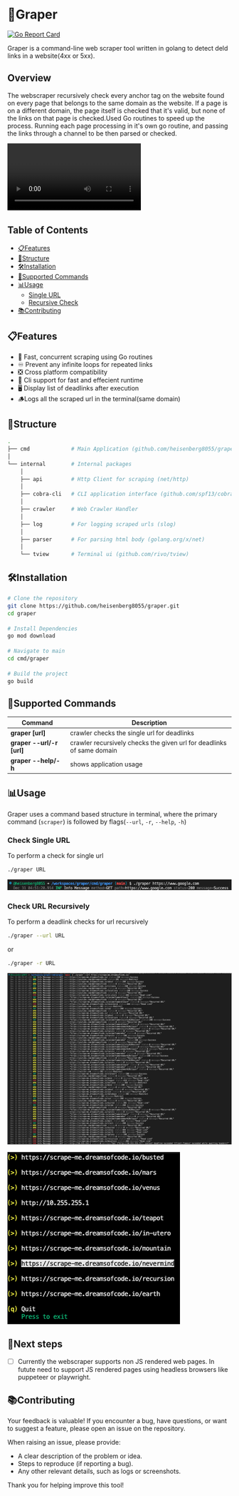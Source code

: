 # 🦂Graper

[![Go Report Card](https://goreportcard.com/badge/github.com/heisenberg8055/graper)](https://goreportcard.com/report/github.com/heisenberg8055/graper)

Graper is a command-line web scraper tool written in golang to detect deld links in a website(4xx or 5xx).

## Overview

The webscraper recursively check every anchor tag on the website found on every page that belongs to the same domain as the website. If a page is on a different domain, the page itself is checked that it's valid, but none of the links on that page is checked.Used Go routines to speed up the process. Running each page processing in it's own go routine, and passing the links through a channel to be then parsed or checked.

<video controls src="resources/giphy.mp4" title="./resources/giphy.mp4"></video>

## Table of Contents

- [📋Features](#📋features)
- [🌳Structure](#🌳structure)
- [🛠️Installation](#🛠️installation)
- [🧩Supported Commands](#🧩supported-commands)
- [📊Usage](#📊usage)
  - [Single URL](#check-single-url)
  - [Recursive Check](#check-url-recursively)
- [📚Contributing](#📚contributing)

## 📋Features

- 🚀 Fast, concurrent scraping using Go routines
- ♾️ Prevent any infinite loops for repeated links
- ❎ Cross platform compatibility
- 🧩 Cli support for fast and effecient runtime
- 🖥️ Display list of deadlinks after execution
- 🪵Logs all the scraped url in the terminal(same domain)

## 🌳Structure

```bash
.
├── cmd             # Main Application (github.com/heisenberg8055/graper)
│   
└── internal        # Internal packages
    │   
    ├── api         # Http Client for scraping (net/http)
    │   
    ├── cobra-cli   # CLI application interface (github.com/spf13/cobra)
    │   
    ├── crawler     # Web Crawler Handler
    │   
    ├── log         # For logging scraped urls (slog)
    │   
    ├── parser      # For parsing html body (golang.org/x/net)
    │   
    └── tview       # Terminal ui (github.com/rivo/tview)

```

## 🛠️Installation
```bash
# Clone the repository
git clone https://github.com/heisenberg8055/graper.git
cd graper

# Install Dependencies
go mod download

# Navigate to main
cd cmd/graper 

# Build the project
go build

```

## 🧩Supported Commands
| Command                  | Description                                    |
|-------------------------|------------------------------------------------|
| **graper [url]**         | crawler checks the single url for deadlinks                                                                  |
| **graper --url/-r [url]**| crawler recursively checks the given url for deadlinks of same domain                                                   |
| **graper --help/-h**     | shows application usage                         |

## 📊Usage
Graper uses a command based structure in terminal, where the primary command (`scraper`) is followed by flags(`--url`, `-r`, `--help`, `-h`)

### Check Single URL

To perform a check for single url

```bash
./graper URL
```
![single url 200 image](./resources/singleUrl200s.png)

### Check URL Recursively 

To perform a deadlink checks for url recursively

```bash
./graper --url URL
```

or

```bash
./graper -r URL
```

![recurimage](./resources/recur.png)

![deadlinks](./resources/deadlinkslist.png)
## 🚶Next steps

- [ ] Currently the webscraper supports non JS rendered web pages. In futute need to support JS rendered pages using headless browsers like puppeteer or playwright.

## 📚Contributing

Your feedback is valuable! If you encounter a bug, have questions, or want to suggest a feature, please open an issue on the repository.

When raising an issue, please provide:

- A clear description of the problem or idea.
- Steps to reproduce (if reporting a bug).
- Any other relevant details, such as logs or screenshots.

Thank you for helping improve this tool!